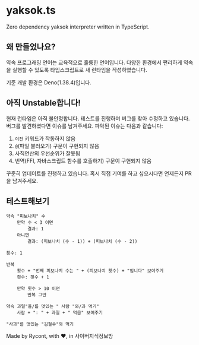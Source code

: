 # yaksok.ts

Zero dependency yaksok interpreter written in TypeScript.

## 왜 만들었나요?

약속 프로그래밍 언어는 교육적으로 훌륭한 언어입니다. 다양한 환경에서 편리하게 약속을 실행할 수 있도록 타입스크립트로 새 런타임을 작성하였습니다.

기준 개발 환경은 Deno(1.38.4)입니다.

## 아직 Unstable합니다!

현재 런타임은 아직 불안정합니다. 테스트를 진행하며 버그를 찾아 수정하고 있습니다. 버그를 발견하셨다면 이슈를 남겨주세요. 파악된 이슈는 다음과 같습니다:

1. `이전` 키워드가 작동하지 않음
2. `@`(파일 불러오기) 구문이 구현되지 않음
3. 사칙연산의 우선순위가 잘못됨
4. 번역(FFI, 자바스크립트 함수를 호출하기) 구문이 구현되지 않음

꾸준히 업데이트를 진행하고 있습니다. 혹시 직접 기여를 하고 싶으시다면 언제든지 PR을 남겨주세요.

## 테스트해보기

```
약속 "피보나치" 수
    만약 수 < 3 이면
        결과: 1
    아니면
        결과: (피보나치 (수 - 1)) + (피보나치 (수 - 2))

횟수: 1

반복
    횟수 + "번째 피보나치 수는 " + (피보나치 횟수) + "입니다" 보여주기
    횟수: 횟수 + 1

    만약 횟수 > 10 이면
        반복 그만
```

```
약속 과일"을/를 멋있는 " 사람 "와/과 먹기"
    사람 + ": " + 과일 + " 먹음" 보여주기

"사과"를 멋있는 "김철수"와 먹기
```

Made by Rycont, with ❤️, in 사이버지식정보방
